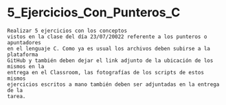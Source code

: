 # 5_Ejercicios_Con_Punteros_C
    Realizar 5 ejercicios con los conceptos
    vistos en la clase del día 23/07/20022 referente a los punteros o apuntadores
    en el lenguaje C. Como ya es usual los archivos deben subirse a la plataforma
    GitHub y también deben dejar el link adjunto de la ubicación de los mismos en la
    entrega en el Classroom, las fotografías de los scripts de estos mismos
    ejercicios escritos a mano también deben ser adjuntadas en la entrega de la
    tarea.
